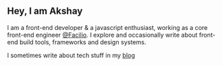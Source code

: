 ## Hey,  I am Akshay

I am a front-end developer & a javascript enthusiast, working as a core front-end engineer [@Facilio](https://facilio.com/). I explore and occasionally write about front-end build tools, frameworks and design systems.

I sometimes write about tech stuff in my [blog](https://akshaykannan.tech/blog) 


